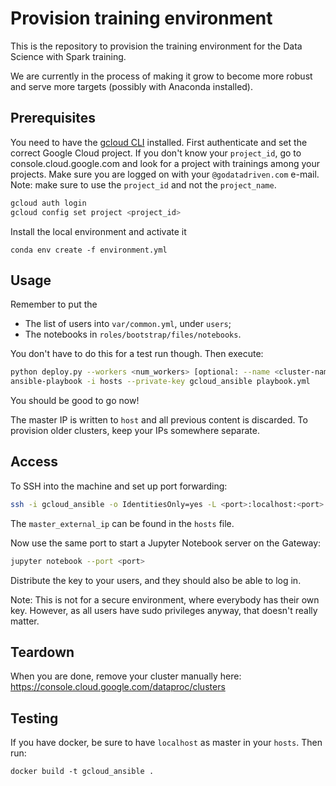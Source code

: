 # Provision training environment

This is the repository to provision the training environment for the Data Science with Spark
training.

We are currently in the process of making it grow to become more robust and serve more targets
(possibly with Anaconda installed).


## Prerequisites

You need to have the [gcloud CLI](https://cloud.google.com/sdk/downloads) installed.
First authenticate and set the correct Google Cloud project. If you don't know your `project_id`, go to console.cloud.google.com and look for a project with trainings among your projects. Make sure you are logged on with your `@godatadriven.com` e-mail. Note: make sure to use the `project_id` and not the `project_name`.

```bash
gcloud auth login
gcloud config set project <project_id>
```

Install the local environment and activate it

```
conda env create -f environment.yml
```

## Usage

Remember to put the

- The list of users into `var/common.yml`, under `users`;
- The notebooks in `roles/bootstrap/files/notebooks`.

You don't have to do this for a test run though. Then execute:

```bash
python deploy.py --workers <num_workers> [optional: --name <cluster-name>] # this will print out the master IP to the console
ansible-playbook -i hosts --private-key gcloud_ansible playbook.yml
```

You should be good to go now!

The master IP is written to `host` and all previous content is discarded.
To provision older clusters, keep your IPs somewhere separate.


## Access

To SSH into the machine and set up port forwarding:

```bash
ssh -i gcloud_ansible -o IdentitiesOnly=yes -L <port>:localhost:<port> <my_user>@<master_external_ip>
```

The `master_external_ip` can be found in the `hosts` file.

Now use the same port to start a Jupyter Notebook server on the Gateway:

```bash
jupyter notebook --port <port>
```

Distribute the key to your users, and they should also be able to log in.

Note: This is not for a secure environment, where everybody has their own key.
However, as all users have sudo privileges anyway, that doesn't really matter.

## Teardown
When you are done, remove your cluster manually here:
https://console.cloud.google.com/dataproc/clusters


## Testing

If you have docker, be sure to have `localhost` as master in your `hosts`.
Then run:

```
docker build -t gcloud_ansible .
```
